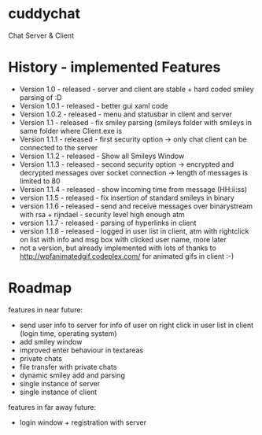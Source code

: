 cuddychat
=========
Chat Server &amp; Client

History - implemented Features
=======
- Version 1.0 - released - server and client are stable + hard coded smiley parsing of :D
- Version 1.0.1 - released - better gui xaml code
- Version 1.0.2 - released - menu and statusbar in client and server
- Version 1.1 - released - fix smiley parsing (smileys folder with smileys in same folder where Client.exe is
- Version 1.1.1 - released - first security option -> only chat client can be connected to the server
- Version 1.1.2 - released - Show all Smileys Window
- Version 1.1.3 - released - second security option -> encrypted and decrypted messages over socket connection -> length of messages is limited to 80
- Version 1.1.4 - released - show incoming time from message (HH:ii:ss)
- version 1.1.5 - released - fix insertion of standard smileys in binary
- version 1.1.6 - released - send and receive messages over binarystream with rsa + rijndael - security level high enough atm
- version 1.1.7 - released - parsing of hyperlinks in client
- version 1.1.8 - released - logged in user list in client, atm with rightclick on list with info and msg box with clicked user name, more later
- not a version, but already implemented with lots of thanks to http://wpfanimatedgif.codeplex.com/ for animated gifs in client :-)


Roadmap
======
features in near future:
- send user info to server for info of user on right click in user list in client (login time, operating system)
- add smiley window
- improved enter behaviour in textareas
- private chats
- file transfer with private chats
- dynamic smiley add and parsing
- single instance of server
- single instance of client

features in far away future:
- login window + registration with server
